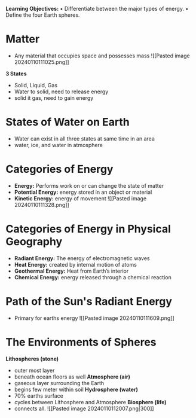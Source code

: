 **Learning Objectives:**
• Differentiate between the major types of energy.
• Define the four Earth spheres.

# Matter
- Any material that occupies space and possesses mass
![[Pasted image 20240110111025.png]]

**3 States**
- Solid, Liquid, Gas
- Water to solid, need to release energy
- solid it gas, need to gain energy

# States of Water on Earth
- Water can exist in all three states at same time in an area
- water, ice, and water in atmosphere

# Categories of Energy
- **Energy:** Performs work on or can change the state of matter
- **Potential Energy:** energy stored in an object or material
- **Kinetic Energy:** energy of movement
![[Pasted image 20240110111328.png]]

# Categories of Energy in Physical Geography
- **Radiant Energy:** The energy of electromagnetic waves
- **Heat Energy:** created by internal motion of atoms
- **Geothermal Energy:** Heat from Earth’s interior
- **Chemical Energy:** energy released through a chemical reaction

# Path of the Sun's Radiant Energy 
- Primary for earths energy
![[Pasted image 20240110111609.png]]

# The Environments of Spheres
**Lithospheres (stone)**
- outer most layer
- beneath ocean floors as well
**Atmosphere (air)**
- gaseous layer surrounding the Earth
- begins few meter within soil 
**Hydrosphere (water)**
- 70% earths surface
- cycles between Lithosphere and Atmosphere
**Biosphere (life)**
- connects all.
![[Pasted image 20240110112007.png|300]]